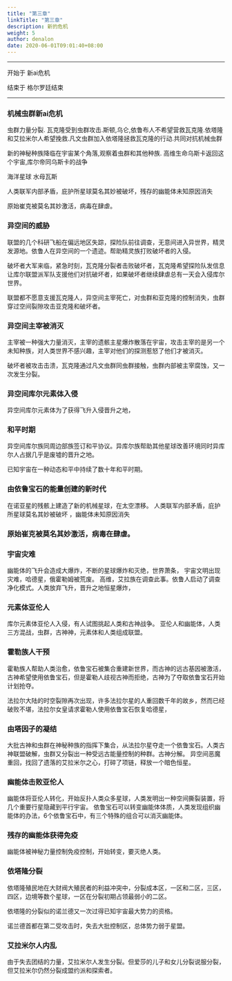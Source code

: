 ```yaml
---
title: "第三章"
linkTitle: "第三章"
description: 新的危机
weight: 5
author: denalon
date: 2020-06-01T09:01:40+08:00
---
```


***
开始于 新ai危机

结束于 格尔罗廷结束
***

### 机械虫群新ai危机

虫群力量分裂. 瓦克隆受到虫群攻击.斯顿,乌仑,依鲁布人不希望营救瓦克隆.依塔隆和艾拉米尔人希望挽救.凡文虫群加入依塔隆拯救瓦克隆的行动.共同对抗机械虫群

新的神秘种族降临在宇宙某个角落,观察着虫群和其他种族.
高维生命乌斯卡返回这个宇宙,库尔帝同乌斯卡的战争

海洋星球 水母瓦斯

人类联军内部矛盾，庇护所星球莫名其妙被破坏，残存的幽能体未知原因消失

原始崔克被莫名其妙激活，病毒在肆虐。


### 异空间的威胁

联盟的几个科研飞船在偏远地区失踪，探险队前往调查，无意间进入异世界，精灵发源地。依鲁人在异空间的一个遗迹。帮助精灵族打败破坏者的入侵。

破坏者大军来临，紧急时刻，瓦克隆分裂者击败破坏者，瓦克隆希望探险队发信息让库尔联盟派军队支援他们对抗破坏者，如果破坏者继续肆虐总有一天会入侵库尔世界。

联盟都不愿意支援瓦克隆人，异空间主宰死亡，对虫群和亚克隆的控制消失，虫群穿过空间裂隙攻击亚克隆和破坏者。

### 异空间主宰被消灭
主宰被一种强大力量消灭，主宰的遗骸主星爆炸散落在宇宙，攻击主宰的是另一个未知种族，对人类世界不感兴趣，主宰对他们的探测惹怒了他们才被消灭。


破坏者被攻击击溃，瓦克隆通过凡文虫群同虫群接触，虫群内部被主宰腐蚀，又一次发生分裂。

### 异空间库尔元素体入侵
异空间库尔元素体为了获得飞升入侵晋升之地，


### 和平时期

异空间库尔族同周边部族签订和平协议。异库尔族帮助其他星球改善环境同时异库尔人占据几乎是废墟的晋升之地。

已知宇宙在一种动态和平中持续了数十年和平时期。


### 由依鲁宝石的能量创建的新时代
在诺亚星的残骸上建造了新的机械星球，在太空漂移。
人类联军内部矛盾，庇护所星球莫名其妙被破坏
，幽能体未知原因消失
### 原始崔克被莫名其妙激活，病毒在肆虐。
### 宇宙灾难

幽能体的飞升会造成大爆炸，不断的星球爆炸和灭绝，世界萧条，
宇宙文明出现灾难，哈德星，俄霍勒姆被荒废。
高维，艾拉族在调查此事。依鲁人启动了调查净化模式。人类放弃飞升，晋升之地恒星爆炸，

### 元素体亚伦人

库尔元素体亚伦人入侵，有人试图挑起人类和古神战争。  亚伦人和幽能体，人类三方混战，虫群，古神神，元素体和人类组成联盟。

### 霍勒族人干预

霍勒族人帮助人类治愈，依鲁宝石被集合重建新世界，而古神的远古基因被激活，古神希望使用依鲁宝石，但是霍勒人歧视古神而拒绝，古神为了夺取依鲁宝石开始计划抢夺。

法拉尔大陆的时空裂隙再次出现，许多法拉尔星的人重回数千年的故乡，然而已经破败不堪，法拉尔女皇请求霍勒人使用依鲁宝石恢复哈德星，

### 由塔因子的凝结

大批古神和虫群在神秘种族的指挥下集合，从法拉尔星夺走一个依鲁宝石。人类古神联盟破解，虫群又分裂出一种受远古能量控制的种群。古神分解。
异空间恶魔重回，找回了遗落的艾拉米尔之心，打碎了项链，释放一个暗色恒星。

### 幽能体击败亚伦人

幽能体将亚伦人转化，开始反扑人类众多星球，人类发明出一种空间撕裂装置，将几个重要行星隐藏到平行宇宙。
依鲁宝石可以转变幽能体体质，人类发现组织幽能体的办法，6个依鲁宝石中，有三个特殊的组合可以消灭幽能体。

### 残存的幽能体获得免疫

幽能体被神秘力量控制免疫控制，开始转变，要灭绝人类。


### 依塔隆分裂


依塔隆殖民地在大财阀大殖民者的利益冲突中，分裂成本区，一区和二区，三区，四区，边境等数个星球，一区在分裂初期占领最弱小的二区。

依塔隆的分裂似的诺兰德又一次过得已知宇宙最大势力的资格。

诺兰德首都在第二受攻击时，失去大批控制区，总体势力弱于星盟。

### 艾拉米尔人内乱

由于失去团结的力量，艾拉米尔人发生分裂。但爱莎的儿子和女儿分裂说服分裂，但艾拉米尔仍然分裂成盟约派和探索者。

